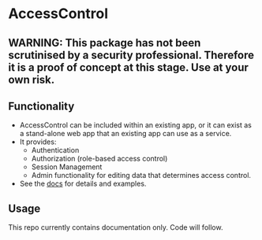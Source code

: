 # AccessControl

## WARNING: This package has not been scrutinised by a security professional. Therefore it is a proof of concept at this stage. Use at your own risk.

## Functionality
- AccessControl can be included within an existing app, or it can exist as a stand-alone web app that an existing app can use as a service.
- It provides:
    - Authentication
    - Authorization (role-based access control)
    - Session Management
    - Admin functionality for editing data that determines access control.
- See the [docs](docs/Contents.md) for details and examples.

## Usage
This repo currently contains documentation only. Code will follow.
